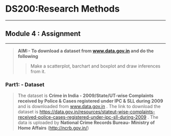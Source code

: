 # DS200:Research Methods
* * *
## Module 4 : Assignment
* * *

> **AIM:- To download a dataset from www.data.gov.in and do the following**
>> Make a scatterplot, barchart and boxplot and draw inferences from it.

### Part1: - Dataset
> The dataset is **Crime in India - 2009/State/UT-wise Complaints received by Police & Cases registered under IPC & SLL during 2009** and is  downloaded from www.data.gov.in .
>The link to download the dataset is https://data.gov.in/resources/stateut-wise-complaints-received-police-cases-registered-under-ipc-sll-during-2009 .
> The data is uploaded by **National Crime Records Bureau- Ministry of Home Affairs** (http://ncrb.gov.in/)

